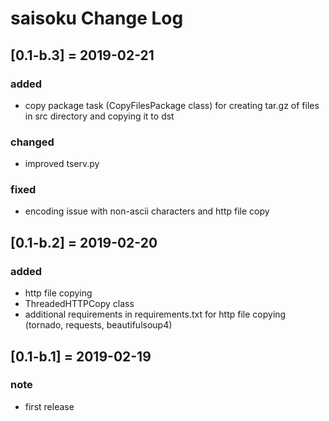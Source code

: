 # saisoku Change Log

## [0.1-b.3] = 2019-02-21
### added
- copy package task (CopyFilesPackage class) for creating tar.gz of files in src directory and copying it to dst
### changed
- improved tserv.py
### fixed
- encoding issue with non-ascii characters and http file copy

## [0.1-b.2] = 2019-02-20
### added
- http file copying
- ThreadedHTTPCopy class
- additional requirements in requirements.txt for http file copying (tornado, requests, beautifulsoup4)

## [0.1-b.1] = 2019-02-19
### note
- first release
